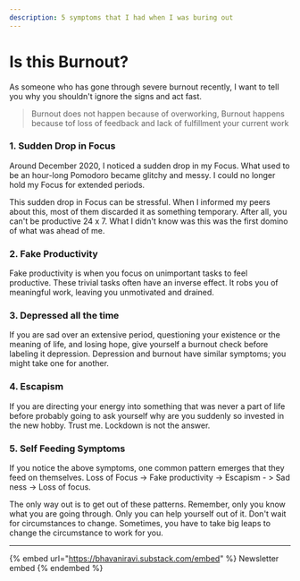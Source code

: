 ```yaml
---
description: 5 symptoms that I had when I was buring out
---
```


# Is this Burnout?

As someone who has gone through severe burnout recently, I want to tell you why you shouldn't ignore the signs and act fast.

> Burnout does not happen because of overworking, Burnout happens because tof loss of feedback and lack of fulfillment your current work

### **1. Sudden Drop in Focus**

Around December 2020, I noticed a sudden drop in my Focus. What used to be an hour-long Pomodoro became glitchy and messy. I could no longer hold my Focus for extended periods.

This sudden drop in Focus can be stressful. When I informed my peers about this, most of them discarded it as something temporary. After all, you can't be productive 24 x 7. What I didn't know was this was the first domino of what was ahead of me.

### **2. Fake Productivity**

Fake productivity is when you focus on unimportant tasks to feel productive. These trivial tasks often have an inverse effect. It robs you of meaningful work, leaving you unmotivated and drained.

### **3. Depressed all the time**

If you are sad over an extensive period, questioning your existence or the meaning of life, and losing hope, give yourself a burnout check before labeling it depression. Depression and burnout have similar symptoms; you might take one for another.

### **4. Escapism**

If you are directing your energy into something that was never a part of life before probably going to ask yourself why are you suddenly so invested in the new hobby. Trust me. Lockdown is not the answer.

### **5. Self Feeding Symptoms**

If you notice the above symptoms, one common pattern emerges that they feed on themselves. Loss of Focus -> Fake productivity -> Escapism - > Sad ness -> Loss of focus.

The only way out is to get out of these patterns. Remember, only you know what you are going through. Only you can help yourself out of it. Don't wait for circumstances to change. Sometimes, you have to take big leaps to change the circumstance to work for you.

---

{% embed url="https://bhavaniravi.substack.com/embed" %}
Newsletter embed
{% endembed %}

